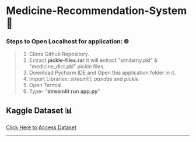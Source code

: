 # Medicine-Recommendation-System 💊

### Steps to Open Localhost for application: 🌐
> 1. Clone Github Repository.
> 1. Extract **pickle-files.rar** it will extract "similarity.pkl" & "medicine_dict.pkl" pickle files.
> 1. Download Pycharm IDE and Open this application folder in it.  
> 1. Import Libraries: *streamlit*, *pandas* and *pickle*.
> 1. Open Termial.
> 1. Type- "**streamlit run app.py**"


## Kaggle Dataset 📊
[Click Here to Access Dataset](https://www.kaggle.com/code/mpwolke/medicine-recommendation/data "Kaggle Site")

---

